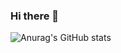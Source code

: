### Hi there 👋

![Anurag's GitHub stats](https://github-readme-stats.vercel.app/api?username=NaolAklilu&show_icons=true&theme=radical)

<!--
**NaolAklilu/NaolAklilu** is a ✨ _special_ ✨ repository because its `README.md` (this file) appears on your GitHub profile.

Here are some ideas to get you started:

- 🔭 I’m currently working on ...
- 🌱 I’m currently learning ...
- 👯 I’m looking to collaborate on ...
- 🤔 I’m looking for help with ...
- 💬 Ask me about ...
- 📫 How to reach me: ...
- 😄 Pronouns: ...
- ⚡ Fun fact: ...
-->

